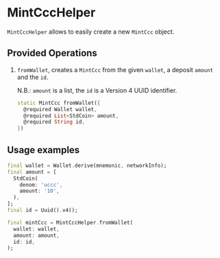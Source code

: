 # MintCccHelper

`MintCccHelper` allows to easily create a new `MintCcc` object.

## Provided Operations

1. `fromWallet`, creates a `MintCcc` from the given `wallet`, a deposit `amount` and the `id`.

   N.B.: `amount` is a list, the `id` is a Version 4 UUID identifier.

    ```dart
    static MintCcc fromWallet({
      @required Wallet wallet,
      @required List<StdCoin> amount,
      @required String id,
    })
    ```

## Usage examples

```dart
final wallet = Wallet.derive(mnemonic, networkInfo);
final amount = [
  StdCoin(
    denom: 'uccc',
    amount: '10',
  ),
];
final id = Uuid().v4();

final mintCcc = MintCccHelper.fromWallet(
  wallet: wallet,
  amount: amount,
  id: id,
);
```
